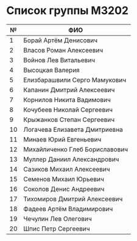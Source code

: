 # Список группы M3202

№ | ФИО
-- | --
1 | Борай Артём Денисович
2 | Власов Роман Алексеевич
3 | Войнов Лев Витальевич
4 | Высоцкая Валерия
5 | Елизбарашвили Серго Мамукович
6 | Капанин Дмитрий Алексеевич
7 | Корнилов Никита Вадимович
8 | Кочубеев Николай Сергеевич
9 | Крыжанков Степан Сергеевич
10 | Логачева Елизавета Дмитриевна
11 | Минаев Юрий Евгеньевич
12 | Михайличенко Глеб Бориславович
13 | Муллер Даниил Александрович
14 | Сазиков Михаил Алексеевич
15 | Семенов Михаил Юрьевич
16 | Соколов Денис Андреевич
17 | Тихомиров Дмитрий Алексеевич
18 | Фадеев Артём Владимирович
19 | Чечулин Лев Олегович
20 | Шпис Петр Сергеевич
